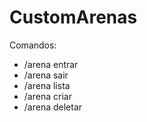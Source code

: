 # CustomArenas

Comandos:

- /arena entrar <Arena>
- /arena sair
- /arena lista
- /arena criar <Arena>
- /arena deletar <Arena>
